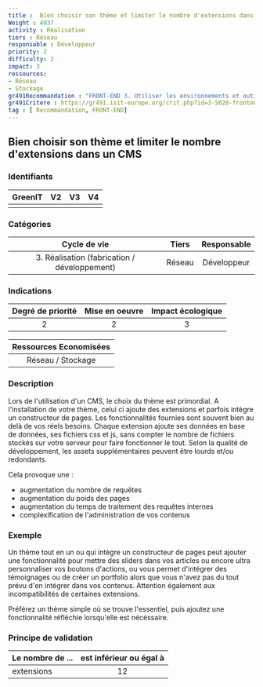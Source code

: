 ```yaml
---
title :  Bien choisir son thème et limiter le nombre d'extensions dans un CMS
Weight : 4037
activity : Réalisation
tiers : Réseau
responsable : Développeur
priority: 2
difficulty: 2
impact: 3
ressources:
- Réseau
- Stockage
gr491Recommandation : "FRONT-END 3. Utiliser les environnements et outils qui permettent de limiter les impacts"
gr491Critere : https://gr491.isit-europe.org/crit.php?id=3-5020-frontend-les-arbres-de-dependance-donnent-la-cartographie
tag : [ Recommandation, FRONT-END]
---
```


## Bien choisir son thème et limiter le nombre d'extensions dans un CMS

### Identifiants

| GreenIT |  V2  |  V3  |  V4  |
|:-------:|:----:|:----:|:----:|
|      |   |   |      |

### Catégories

| Cycle de vie |  Tiers  |  Responsable  |
|:---------:|:----:|:----:|
| 3. Réalisation (fabrication / développement) | Réseau | Développeur |

### Indications

| Degré de priorité |      Mise en oeuvre       |  Impact écologique    |
|:-------------------:|:-------------------------:|:---------------------:|
| 2 | 2 | 3 |

|Ressources Economisées                                      |
|:----------------------------------------------------------:|
|  Réseau / Stockage  |

### Description

Lors de l'utilisation d'un CMS, le choix du thème est primordial.
A l'installation de votre thème, celui ci ajoute des extensions et parfois intègre un constructeur de pages.
Les fonctionnalités fournies sont souvent bien au delà de vos réels besoins.
Chaque extension ajoute ses données en base de données, ses fichiers css et js, sans compter le nombre de fichiers stockés sur votre serveur pour faire fonctionner le tout. Selon la qualité de développement, les assets supplémentaires peuvent être lourds et/ou redondants.

Cela provoque une :
- augmentation du nombre de requêtes
- augmentation du poids des pages
- augmentation du temps de traitement des requêtes internes
- complexification de l'administration de vos contenus


### Exemple

Un thème tout en un ou qui intègre un constructeur de pages peut ajouter une fonctionnalité pour mettre des sliders dans vos articles ou encore ultra personnaliser vos boutons d'actions, ou vous permet d'intégrer des témoignages ou de créer un portfolio alors que vous n'avez pas du tout prévu d'en intégrer dans vos contenus.
Attention également aux incompatibilités de certaines extensions.

Préférez un thème simple où se trouve l'essentiel, puis ajoutez une fonctionnalité réfléchie lorsqu'elle est nécéssaire.

### Principe de validation

| Le nombre de ...   | est inférieur ou égal à   |  
|-------------------|:-------------------------:|
|  extensions   |  12 |